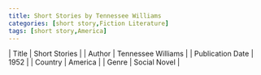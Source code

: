 ```yaml
---
title: Short Stories by Tennessee Williams
categories: [short story,Fiction Literature]
tags: [short story,America]
---
```

        
| Title | Short Stories  |
| Author |  Tennessee Williams  |
| Publication Date | 1952   |
| Country | America |
| Genre | Social Novel  |
        